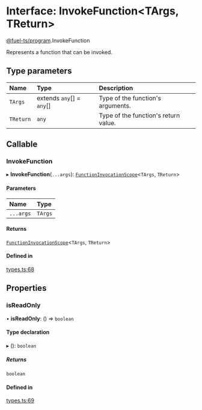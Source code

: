 # Interface: InvokeFunction&lt;TArgs, TReturn\>

[@fuel-ts/program](/api/Program/index.md).InvokeFunction

Represents a function that can be invoked.

## Type parameters

| Name | Type | Description |
| :------ | :------ | :------ |
| `TArgs` | extends `any`[] = `any`[] | Type of the function's arguments. |
| `TReturn` | `any` | Type of the function's return value. |

## Callable

### InvokeFunction

▸ **InvokeFunction**(`...args`): [`FunctionInvocationScope`](/api/Program/FunctionInvocationScope.md)&lt;`TArgs`, `TReturn`\>

#### Parameters

| Name | Type |
| :------ | :------ |
| `...args` | `TArgs` |

#### Returns

[`FunctionInvocationScope`](/api/Program/FunctionInvocationScope.md)&lt;`TArgs`, `TReturn`\>

#### Defined in

[types.ts:68](https://github.com/FuelLabs/fuels-ts/blob/ec261c53/packages/program/src/types.ts#L68)

## Properties

### isReadOnly

• **isReadOnly**: () => `boolean`

#### Type declaration

▸ (): `boolean`

##### Returns

`boolean`

#### Defined in

[types.ts:69](https://github.com/FuelLabs/fuels-ts/blob/ec261c53/packages/program/src/types.ts#L69)
